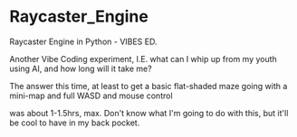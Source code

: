 # Raycaster\_Engine

Raycaster Engine in Python - VIBES ED.

Another Vibe Coding experiment, I.E. what can I whip up from my youth using AI, and how long will it take me?

The answer this time, at least to get a basic flat-shaded maze going with a mini-map and full WASD and mouse control

was about 1-1.5hrs, max. Don't know what I'm going to do with this, but it'll be cool to have in my back pocket.

